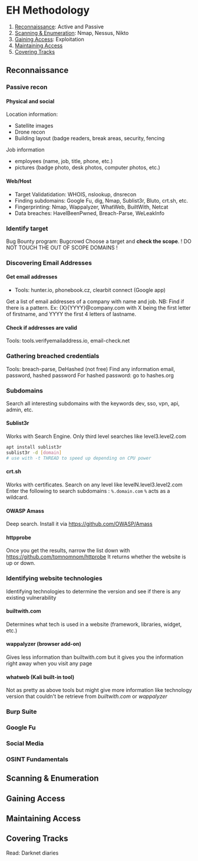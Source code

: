 # EH Methodology
1. [Reconnaissance](#reconnaissance): Active and Passive
2. [Scanning & Enumeration](#scanning--enumeration): Nmap, Nessus, Nikto
3. [Gaining Access](#gaining-access): Exploitation
4. [Maintaining Access](#maintaining-access)
5. [Covering Tracks](#covering-tracks)

## Reconnaissance
### Passive recon
#### Physical and social
Location information:
- Satellite images
- Drone recon
- Building layout (badge readers, break areas, security, fencing

Job information
- employees (name, job, title, phone, etc.)
- pictures (badge photo, desk photos, computer photos, etc.)

#### Web/Host
- Target Validatidation: WHOIS, nslookup, dnsrecon
- Finding subdomains: Google Fu, dig, Nmap, Sublist3r, Bluto, crt.sh, etc.
- Fingerprinting: Nmap, Wappalyzer, WhatWeb, BuiltWith, Netcat
- Data breaches: HaveIBeenPwned, Breach-Parse, WeLeakInfo

### Identify target
Bug Bounty program: Bugcrowd
Choose a target and **check the scope**.  ! DO NOT TOUCH THE OUT OF SCOPE DOMAINS !

### Discovering Email Addresses
#### Get email addresses
- Tools: hunter.io, phonebook.cz, clearbit connect (Google app)

Get a list of email addresses of a company with name and job. 
NB: Find if there is a pattern. Ex: {X}{YYYY}@company.com with X being the first letter of firstname, and YYYY the first 4 letters of lastname. 

#### Check if addresses are valid 
Tools: tools.verifyemailaddress.io, email-check.net

### Gathering breached credentials 
Tools: breach-parse, DeHashed (not free)
Find any information email, password, hashed password
For hashed password: go to hashes.org 

### Subdomains
Search all interesting subdomains with the keywords dev, sso, vpn, api, admin, etc.
#### Sublist3r 
Works with Search Engine. Only third level searches like level3.level2.com 
```bash
apt install sublist3r
sublist3r -d [domain]
# use with -t THREAD to speed up depending on CPU power
```
#### crt.sh
Works with certificates. Search on any level like levelN.level3.level2.com 
Enter the following to search subdomains : `%.domain.com`
`%` acts as a wildcard.

#### OWASP Amass
Deep search. Install it via https://github.com/OWASP/Amass

#### httpprobe
Once you get the results, narrow the list down with https://github.com/tomnomnom/httprobe
It returns whether the website is up or down.

### Identifying website technologies
Identifying technologies to determine the version and see if there is any existing vulnerability 
#### builtwith.com
Determines what tech is used in a website (framework, libraries, widget, etc.)

#### wappalyzer (browser add-on)
Gives less information than builtwith.com but it gives you the information right away when you visit any page

#### whatweb (Kali built-in tool)
Not as pretty as above tools but might give more information like technology version that couldn't be retrieve from *builtwith.com* or *wappalyzer*

### Burp Suite

### Google Fu

### Social Media

### OSINT Fundamentals

## Scanning & Enumeration
## Gaining Access
## Maintaining Access
## Covering Tracks

Read:
Darknet diaries
<!--stackedit_data:
eyJoaXN0b3J5IjpbMjM1MDk5NTM4LC0xNDk4MjMxMDEsMTg2NT
YyMjgxMCwtMjA4MTQ2MzIxNCwtMTAxODM2MjY3LC00NzQ5OTA5
ODgsLTE0NzMxMTUzNiwtMTI0NDE5NzI5OCw3NjI3ODIxNjIsLT
E4MzEzMzk4OSw0NjIwMjY2NzUsLTExNzY5NTc2OTMsLTEwMDc1
MTIyMDgsLTUzMzcyNjg1MSwxNDQ0MTY2OTI1LDEyOTE3OTI2ND
VdfQ==
-->